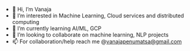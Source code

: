 - 👋 Hi, I’m Vanaja
- 👀 I’m interested in Machine Learning, Cloud services and distributed computing
- 🌱 I’m currently learning AI/ML, GCP
- 💞️ I’m looking to collaborate on machine learning, NLP projects
- 📫 For collaboration/help reach me @vanajapenumatsa@gmail.com

<!---
vanaja-penumatsa-dev/vanaja-penumatsa-dev is a ✨ special ✨ repository because its `README.md` (this file) appears on your GitHub profile.
You can click the Preview link to take a look at your changes.
--->
